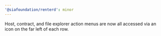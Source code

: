 ```yaml
---
'@siafoundation/renterd': minor
---
```


Host, contract, and file explorer action menus are now all accessed via an icon on the far left of each row.
